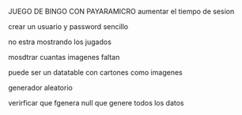 
JUEGO DE BINGO CON PAYARAMICRO
aumentar el tiempo de sesion

crear un usuario y password sencillo

no estra mostrando los jugados


mosdtrar cuantas imagenes faltan

puede ser un datatable con cartones como imagenes

generador aleatorio

verirficar que fgenera null
que genere todos los datos
